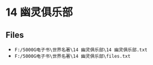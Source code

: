 # 14 幽灵俱乐部

## Files

- `F:/5000G电子书\世界名著\14 幽灵俱乐部\14 幽灵俱乐部.txt`
- `F:/5000G电子书\世界名著\14 幽灵俱乐部\files.txt`
